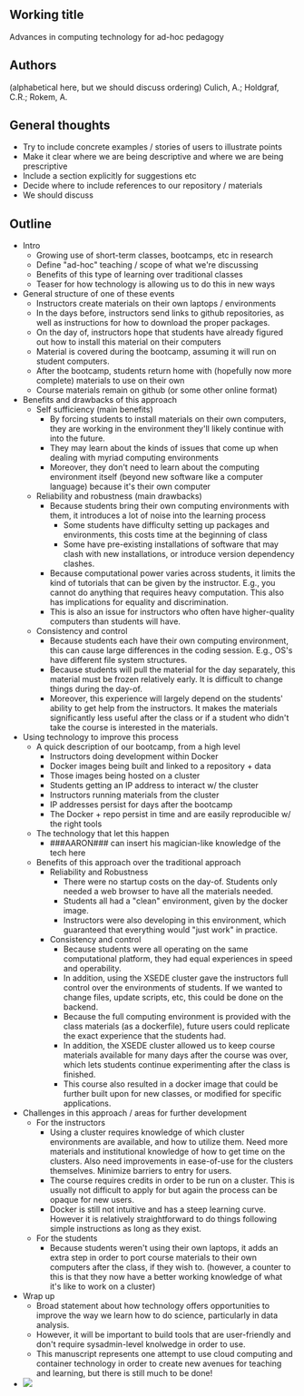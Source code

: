 Working title
---
Advances in computing technology for ad-hoc pedagogy


Authors
---
(alphabetical here, but we should discuss ordering)
Culich, A.; Holdgraf, C.R.; Rokem, A.


General thoughts
---
* Try to include concrete examples / stories of users to illustrate points
* Make it clear where we are being descriptive and where we are being prescriptive
* Include a section explicitly for suggestions etc
* Decide where to include references to our repository / materials
* We should discuss 

Outline
---
* Intro
  * Growing use of short-term classes, bootcamps, etc in research
  * Define "ad-hoc" teaching / scope of what we're discussing
  * Benefits of this type of learning over traditional classes
  * Teaser for how technology is allowing us to do this in new ways
* General structure of one of these events
  * Instructors create materials on their own laptops / environments
  * In the days before, instructors send links to github repositories, as well as instructions for how to download the proper packages.
  * On the day of, instructors hope that students have already figured out how to install this material on their computers
  * Material is covered during the bootcamp, assuming it will run on student computers.
  * After the bootcamp, students return home with (hopefully now more complete) materials to use on their own
  * Course materials remain on github (or some other online format)
* Benefits and drawbacks of this approach
  * Self sufficiency (main benefits)
    * By forcing students to install materials on their own computers, they are working in the environment they'll likely continue with into the future.
    * They may learn about the kinds of issues that come up when dealing with myriad computing environments
    * Moreover, they don't need to learn about the computing environment itself (beyond new software like a computer language) because it's their own computer
  * Reliability and robustness (main drawbacks)
    * Because students bring their own computing environments with them, it introduces a lot of noise into the learning process
      * Some students have difficulty setting up packages and environments, this costs time at the beginning of class
      * Some have pre-existing installations of software that may clash with new installations, or introduce version dependency clashes.
    * Because computational power varies across students, it limits the kind of tutorials that can be given by the instructor. E.g., you cannot do anything that requires heavy computation. This also has implications for equality and discrimination.
    * This is also an issue for instructors who often have higher-quality computers than students will have.
  * Consistency and control
    * Because students each have their own computing environment, this can cause large differences in the coding session. E.g., OS's have different file system structures.
    * Because students will pull the material for the day separately, this material must be frozen relatively early. It is difficult to change things during the day-of.
    * Moreover, this experience will largely depend on the students' ability to get help from the instructors. It makes the materials significantly less useful after the class or if a student who didn't take the course is interested in the materials.
* Using technology to improve this process
  * A quick description of our bootcamp, from a high level
    * Instructors doing development within Docker
    * Docker images being built and linked to a repository + data
    * Those images being hosted on a cluster
    * Students getting an IP address to interact w/ the cluster
    * Instructors running materials from the cluster
    * IP addresses persist for days after the bootcamp
    * The Docker + repo persist in time and are easily reproducible w/ the right tools 
  * The technology that let this happen
    * ###AARON### can insert his magician-like knowledge of the tech here
  * Benefits of this approach over the traditional approach
    * Reliability and Robustness
      * There were no startup costs on the day-of. Students only needed a web browser to have all the materials needed.
      * Students all had a "clean" environment, given by the docker image.
      * Instructors were also developing in this environment, which guaranteed that everything would "just work" in practice.
    * Consistency and control
      * Because students were all operating on the same computational platform, they had equal experiences in speed and operability.
      * In addition, using the XSEDE cluster gave the instructors full control over the environments of students. If we wanted to change files, update scripts, etc, this could be done on the backend.
      * Because the full computing environment is provided with the class materials (as a dockerfile), future users could replicate the exact experience that the students had.
      * In addition, the XSEDE cluster allowed us to keep course materials available for many days after the course was over, which lets students continue experimenting after the class is finished.
      * This course also resulted in a docker image that could be further built upon for new classes, or modified for specific applications.
* Challenges in this approach / areas for further development
  * For the instructors
    * Using a cluster requires knowledge of which cluster environments are available, and how to utilize them. Need more materials and institutional knowledge of how to get time on the clusters. Also need improvements in ease-of-use for the clusters themselves. Minimize barriers to entry for users.
    * The course requires credits in order to be run on a cluster. This is usually not difficult to apply for but again the process can be opaque for new users.
    * Docker is still not intuitive and has a steep learning curve. However it is relatively straightforward to do things following simple instructions as long as they exist.
  * For the students
    * Because students weren't using their own laptops, it adds an extra step in order to port course materials to their own computers after the class, if they wish to. (however, a counter to this is that they now have a better working knowledge of what it's like to work on a cluster)
* Wrap up
  * Broad statement about how technology offers opportunities to improve the way we learn how to do science, particularly in data analysis.
  * However, it will be important to build tools that are user-friendly and don't require sysadmin-level knolwedge in order to use.
  * This manuscript represents one attempt to use cloud computing and container technology in order to create new avenues for teaching and learning, but there is still much to be done!
* ![](http://cultofthepartyparrot.com/parrots/parrot.gif)
